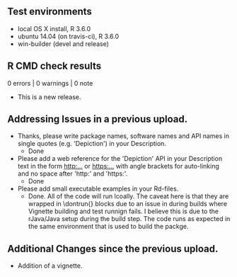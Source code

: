 ## Test environments
* local OS X install, R 3.6.0
* ubuntu 14.04 (on travis-ci), R 3.6.0
* win-builder (devel and release)

## R CMD check results

0 errors | 0 warnings | 0 note

* This is a new release.


## Addressing Issues in a previous upload.


* Thanks, please write package names, software names and API names in
single quotes (e.g. 'Depiction') in your Description. 
  * Done
* Please add a web reference for the 'Depiction' API in your Description
text in the form
<http:...> or <https:...>
with angle brackets for auto-linking and no space after 'http:' and
'https:'.
  * Done
* Please add small executable examples in your Rd-files.
  * Done.  All of the code will run lcoally. The caveat here is that they are wrapped in \dontrun{} blocks due to an issue in during builds where Vignette building and test runnign fails. I believe this is due to the rJava/Java setup during the build step. The code runs as expected in the same environment that is used to build the packge.

## Additional Changes since the previous upload.

* Addition of a vignette.
